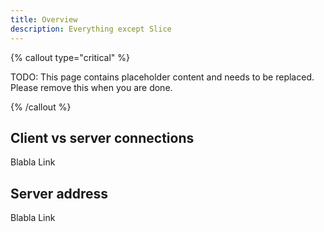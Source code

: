 ```yaml
---
title: Overview
description: Everything except Slice
---
```


{% callout type="critical" %}

TODO: This page contains placeholder content and needs to be replaced. Please remove this when you are done.

{% /callout %}

## Client vs server connections

Blabla Link

## Server address

Blabla Link
